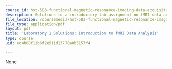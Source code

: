 ```yaml
---
course_id: hst-583-functional-magnetic-resonance-imaging-data-acquisition-and-analysis-fall-2008
description: Solutions to a introductory lab assignment on fMRI data and analysis.
file_location: /coursemedia/hst-583-functional-magnetic-resonance-imaging-data-acquisition-and-analysis-fall-2008/ec4b08f11b6f2e511d13770a0b5157f4_lab1_soln_rg.pdf
file_type: application/pdf
layout: pdf
title: 'Laboratory 1 Solutions: Introduction to fMRI Data Analysis'
type: course
uid: ec4b08f11b6f2e511d13770a0b5157f4

---
```

None